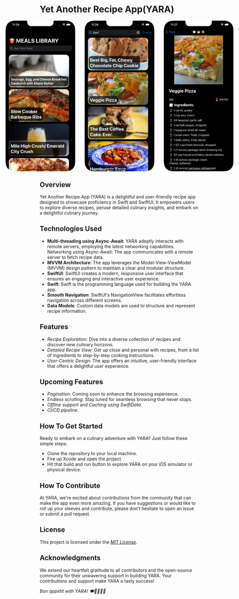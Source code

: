 # Yet Another Recipe App(YARA)
<div style="display:flex; justify-content:center;">
  <img src="https://github.com/gichukipaul/Yet-Another-Recipe-App-YARA-/blob/main/HomePage.png" alt="Dark Mode Screenshot 1" width="220" style="margin-right:     30px;"/>

  <img src="https://github.com/gichukipaul/Yet-Another-Recipe-App-YARA-/blob/main/SearchView.png" alt="Dark Mode Screenshot 2" width="220" style="margin-right: 30px;"/>

  <img src="https://github.com/gichukipaul/Yet-Another-Recipe-App-YARA-/blob/main/DetailsScreen.png" alt="Dark Mode Screenshot 3" width="220" />
</div>

## Overview
Yet Another Recipe App (YARA) is a delightful and user-friendly recipe app designed to showcase proficiency in Swift and SwiftUI. It empowers users to explore diverse recipes, peruse detailed culinary insights, and embark on a delightful culinary journey.

## Technologies Used
- **Multi-threading using Async-Await**: YARA adeptly interacts with remote servers, employing the latest networking capabilities. Networking using Async-Await: The app communicates with a remote server to fetch recipe data.
- **MVVM Architecture**: The app leverages the Model-View-ViewModel (MVVM) design pattern to maintain a clear and modular structure.
- **SwiftUI**: SwiftUI creates a modern, responsive user interface that ensures an engaging and interactive user experience.
- **Swift**: Swift is the programming language used for building the YARA app.
- **Smooth Navigation**: SwiftUI's NavigationView facilitates effortless navigation across different screens.
- **Data Models**: Custom data models are used to structure and represent recipe information.

## Features
- _Recipe Exploration_: Dive into a diverse collection of recipes and discover new culinary horizons.
- _Detailed Recipe View_: Get up close and personal with recipes, from a list of ingredients to step-by-step cooking instructions.
- _User-Centric Design_: The app offers an intuitive, user-friendly interface that offers a delightful user experience.

## Upcoming Features
- _Pagination_: Coming soon to enhance the browsing experience.
- _Endless scrolling_: Stay tuned for seamless browsing that never stops.
- _Offline support_ and _Caching using SwiftData_.
- _CI/CD pipeline_.

## How To Get Started
Ready to embark on a culinary adventure with YARA? Just follow these simple steps:
- Clone the repository to your local machine.
- Fire up Xcode and open the project.
- Hit that build and run button to explore YARA on your iOS simulator or physical device.

## How To Contribute
At YARA, we're excited about contributions from the community that can make the app even more amazing. If you have suggestions or would like to roll up your sleeves and contribute, please don't hesitate to open an issue or submit a pull request.
## License
This project is licensed under the _[MIT License](LICENSE)_.

## Acknowledgments
We extend our heartfelt gratitude to all contributors and the open-source community for their unwavering support in building YARA. Your contributions and support make YARA a tasty success!

_Bon appétit with YARA! 🍽️👨‍🍳👩‍🍳_
